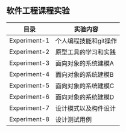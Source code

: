 ## 软件工程课程实验

| 目录           | 	实验内容        |
|--------------|--------------|
| Experiment-1 | 个人编程技能和git操作 |
| Experiment-2 | 原型工具的学习和实践	  |
| Experiment-3 | 面向对象的系统建模A   |
| Experiment-4 | 面向对象的系统建模B   |
| Experiment-5 | 面向对象的系统建模C   |
| Experiment-6 | 面向对象的系统建模D   |
| Experiment-7 | 设计模式以及构件设计   |
| Experiment-8 | 设计测试用例       |